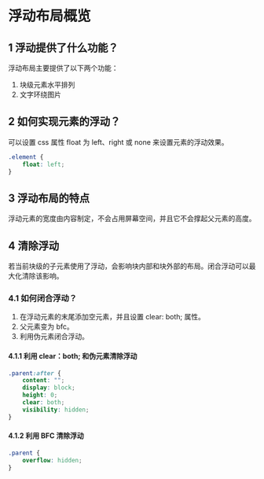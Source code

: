 # 浮动布局概览

## 1  浮动提供了什么功能？
浮动布局主要提供了以下两个功能：
1. 块级元素水平排列
2. 文字环绕图片

## 2  如何实现元素的浮动？
可以设置 css 属性 float 为 left、right 或 none 来设置元素的浮动效果。
~~~css
.element {
    float: left;
}
~~~

## 3  浮动布局的特点
浮动元素的宽度由内容制定，不会占用屏幕空间，并且它不会撑起父元素的高度。

## 4  清除浮动
若当前块级的子元素使用了浮动，会影响块内部和块外部的布局。闭合浮动可以最大化清除该影响。

### 4.1  如何闭合浮动？
1. 在浮动元素的末尾添加空元素，并且设置 clear: both; 属性。
2. 父元素变为 bfc。
3. 利用伪元素闭合浮动。

#### 4.1.1  利用 clear：both; 和伪元素清除浮动
~~~css
.parent:after {
    content: "";
    display: block;
    height: 0;
    clear: both;
    visibility: hidden;
}
~~~

#### 4.1.2  利用 BFC 清除浮动 
~~~css 
.parent {
    overflow: hidden;
}
~~~